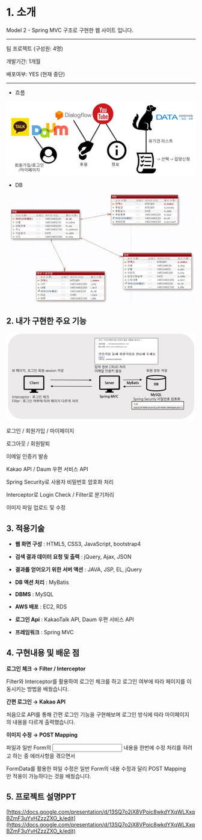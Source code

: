 # 1. 소개

Model 2 - Spring MVC 구조로 구현한 웹 사이트 입니다.

---

팀 프로젝트 (구성원: 4명)

개발기간: 1개월

배포여부: YES (현재 중단)

---

- 흐름

![](Untitled-4e52e5aa-1b39-4280-a472-079be678efb7.png)

- DB

![](Untitled-71c5489e-4c51-417b-966e-c9e373e0833b.png)

## 2. 내가 구현한 주요 기능

![](petsite_me-4540f6d8-c964-4532-a435-b1be74148592.jpg)

로그인 / 회원가입 / 마이페이지

로그아웃 / 회원탈퇴

이메일 인증키 발송

Kakao API / Daum 우편 서비스 API

Spring Security로 사용자 비밀번호 암호화 처리

Interceptor로 Login Check / Filter로 분기처리

이미지 파일 업로드 및 수정

## 3. 적용기술

-	**웹 화면 구성** : HTML5, CSS3, JavaScript, bootstrap4

-	**검색 결과 데이터 요청 및 출력** : jQuery, Ajax, JSON

-	**결과를 얻어오기 위한 서버 액션** : JAVA, JSP, EL, jQuery

-	**DB 액션 처리** : MyBatis

-	**DBMS** : MySQL

-	**AWS 배포** : EC2, RDS

-	**로그인 Api** : KakaoTalk API, Daum 우편 서비스 API

-	**프레임워크** : Spring MVC

## 4. 구현내용 및 배운 점

**로그인 체크 → Filter / Interceptor**

Filter와 Interceptor를 활용하여 로그인 체크를 하고 로그인 여부에 따라 페이지를 이동시키는 방법을 배웠습니다.

**간편 로그인 → Kakao API**

처음으로 API를 통해 간편 로그인 기능을 구현해보며 로그인 방식에 따라 마이페이지의 내용을 다르게 출력했습니다.

**이미지 수정 → POST Mapping**

파일과 일반 Form의 <input> 내용을 한번에 수정 처리를 하려고 하는 중 에러사항을 겪으면서

FormData를 활용한 파일 수정은 일반 Form의 내용 수정과 달리 POST Mapping만 적용이 가능하다는 것을 배웠습니다.

## 5. 프로젝트 설명PPT

[https://docs.google.com/presentation/d/13SQ7o2jX8VPoic8wkdYXqWLXxqBZmF3uYvHZzzZXO_k/edit](https://docs.google.com/presentation/d/13SQ7o2jX8VPoic8wkdYXqWLXxqBZmF3uYvHZzzZXO_k/edit)
